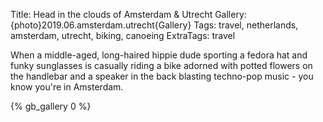 Title: Head in the clouds of Amsterdam & Utrecht
Gallery: {photo}2019.06.amsterdam.utrecht{Gallery}
Tags: travel, netherlands, amsterdam, utrecht, biking, canoeing
ExtraTags: travel

When a middle-aged, long-haired hippie dude sporting a fedora hat and funky sunglasses is casually riding a bike adorned with potted flowers on the handlebar and a speaker in the back blasting techno-pop music - you know you're in Amsterdam.
<!-- PELICAN_END_SUMMARY -->

{% gb_gallery 0 %}
